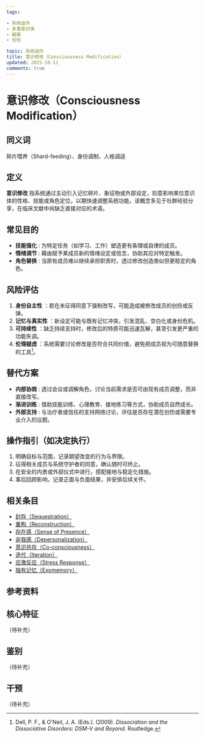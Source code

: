 ```yaml
---
tags:

- 系统运作
- 多重意识体
- 解离
- 创伤

topic: 系统运作
title: 意识修改（Consciousness Modification）
updated: 2025-10-11
comments: true
---
```


# 意识修改（Consciousness Modification）

## 同义词

碎片喂养（Shard-feeding）、身份调制、人格调适

## 定义

**意识修改** 指系统通过主动引入记忆碎片、象征物或外部设定，刻意影响某位意识体的性格、技能或角色定位，以期快速调整系统功能。该概念多见于社群经验分享，在临床文献中尚缺乏直接对应的术语。

## 常见目的

- **技能强化** : 为特定任务（如学习、工作）塑造更有条理或自律的成员。
- **情绪调节** : 藉由赋予某成员新的情绪设定或信念，协助其应对特定触发。
- **角色替换** : 当原有成员难以继续承担职责时，透过修改创造类似但更稳定的角色。

## 风险评估

1. **身份自主性** ：若在未征得同意下强制改写，可能造成被修改成员的创伤或反弹。
2. **记忆与真实性** ：新设定可能与既有记忆冲突，引发混乱、空白化或身份危机。
3. **可持续性** ：缺乏持续支持时，修改后的特质可能迅速瓦解，甚至引发更严重的功能失调。
4. **伦理疑虑** ：系统需要讨论修改是否符合共同价值，避免把成员视为可随意替换的工具[^意识修改-1]。

## 替代方案

- **内部协商** : 透过会议或调解角色，讨论当前需求是否可由现有成员调整，而非直接改写。
- **渐进训练** : 借助技能训练、心理教育、接地练习等方式，协助成员自然成长。
- **外部支持** : 与治疗者或信任的支持网络讨论，评估是否存在潜在创伤或需要专业介入的议题。

## 操作指引（如决定执行）

1. 明确目标与范围，记录期望改变的行为与界限。
2. 征得相关成员与系统守护者的同意，确认随时可终止。
3. 在安全的内景或外部仪式中进行，搭配接地与稳定化措施。
4. 事后回顾影响，记录正面与负面结果，并安排后续关怀。

## 相关条目

- [封存（Sequestration）](Sequestration.md)
- [重构（Reconstruction）](Reconstruction.md)
- [存在感（Sense of Presence）](Sense-Of-Presence.md)
- [非我感（Depersonalization）](Depersonalization.md)
- [意识共存（Co-consciousness）](Co-Consciousness.md)
- [迭代（Iteration）](Iteration.md)
- [应激反应（Stress Response）](Stress-Response.md)
- [独有记忆（Exomemory）](Exomemory.md)

## 参考资料

[^意识修改-1]: Dell, P. F., & O'Neil, J. A. (Eds.). (2009). *Dissociation and the Dissociative Disorders: DSM-V and Beyond*. Routledge.

## 核心特征

（待补充）

## 鉴别

（待补充）

## 干预

（待补充）
